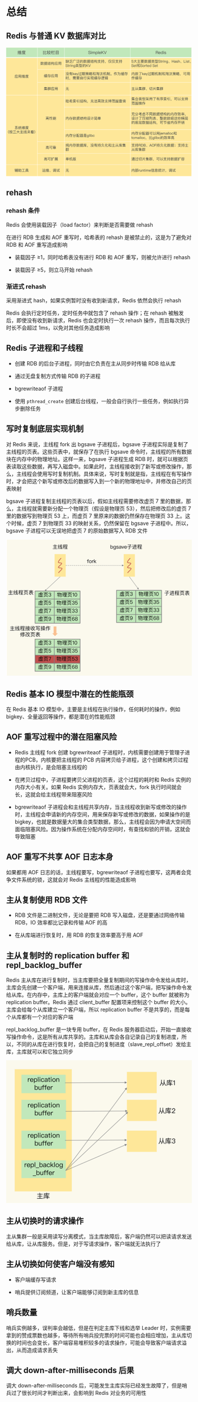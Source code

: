 # 总结

## Redis 与普通 KV 数据库对比

![](../../Picture/Database/Redis/conclusion/01.png)

## rehash

### rehash 条件

Redis 会使用装载因子（load factor）来判断是否需要做 rehash

在进行 RDB 生成和 AOF 重写时，哈希表的 rehash 是被禁止的，这是为了避免对 RDB 和 AOF 重写造成影响

- 装载因子 ≥1，同时哈希表没有进行 RDB 和 AOF 重写，则被允许进行 rehash

- 装载因子 ≥5，则立马开始 rehash

### 渐进式 rehash

采用渐进式 hash，如果实例暂时没有收到新请求，Redis 依然会执行 rehash

Redis 会执行定时任务，定时任务中就包含了 rehash 操作；在 rehash 被触发后，即使没有收到新请求，Redis 也会定时执行一次 rehash 操作，而且每次执行时长不会超过 1ms，以免对其他任务造成影响

## Redis 子进程和子线程

- 创建 RDB 的后台子进程，同时由它负责在主从同步时传输 RDB 给从库

- 通过无盘复制方式传输 RDB 的子进程

- bgrewriteaof 子进程

- 使用 `pthread_create` 创建后台线程，一般会自行执行一些任务，例如执行异步删除任务

## 写时复制底层实现机制

对 Redis 来说，主线程 fork 出 bgsave 子进程后，bgsave 子进程实际是复制了主线程的页表。这些页表中，就保存了在执行 bgsave 命令时，主线程的所有数据块在内存中的物理地址。这样一来，bgsave 子进程生成 RDB 时，就可以根据页表读取这些数据，再写入磁盘中。如果此时，主线程接收到了新写或修改操作，那么，主线程会使用写时复制机制。具体来说，写时复制就是指，主线程在有写操作时，才会把这个新写或修改后的数据写入到一个新的物理地址中，并修改自己的页表映射

bgsave 子进程复制主线程的页表以后，假如主线程需要修改虚页 7 里的数据，那么，主线程就需要新分配一个物理页（假设是物理页 53），然后把修改后的虚页 7 里的数据写到物理页 53 上，而虚页 7 里原来的数据仍然保存在物理页 33 上。这个时候，虚页 7 到物理页 33 的映射关系，仍然保留在 bgsave 子进程中。所以，bgsave 子进程可以无误地把虚页 7 的原始数据写入 RDB 文件

![](../../Picture/Database/Redis/conclusion/02.png)

## Redis 基本 IO 模型中潜在的性能瓶颈

在 Redis 基本 IO 模型中，主要是主线程在执行操作，任何耗时的操作，例如 bigkey、全量返回等操作，都是潜在的性能瓶颈

## AOF 重写过程中的潜在阻塞风险

- Redis 主线程 fork 创建 bgrewriteaof 子进程时，内核需要创建用于管理子进程的PCB，内核要把主线程的 PCB 内容拷贝给子进程，这个创建和拷贝过程由内核执行，是会阻塞主线程的

- 在拷贝过程中，子进程要拷贝父进程的页表，这个过程的耗时和 Redis 实例的内存大小有关。如果 Redis 实例内存大，页表就会大，fork 执行时间就会长，这就会给主线程带来阻塞风险

- bgrewriteaof 子进程会和主线程共享内存，当主线程收到新写或修改的操作时，主线程会申请新的内存空间，用来保存新写或修改的数据，如果操作的是 bigkey，也就是数据量大的集合类型数据，那么，主线程会因为申请大空间而面临阻塞风险。因为操作系统在分配内存空间时，有查找和锁的开销，这就会导致阻塞

## AOF 重写不共享 AOF 日志本身

如果都用 AOF 日志的话，主线程要写，bgrewriteaof 子进程也要写，这两者会竞争文件系统的锁，这就会对 Redis 主线程的性能造成影响

## 主从复制使用 RDB 文件

- RDB 文件是二进制文件，无论是要把 RDB 写入磁盘，还是要通过网络传输 RDB，IO 效率都比记录和传输 AOF 的高

- 在从库端进行恢复时，用 RDB 的恢复效率要高于用 AOF

## 主从复制时的 replication buffer 和 repl_backlog_buffer

Redis 主从库在进行复制时，当主库要把全量复制期间的写操作命令发给从库时，主库会先创建一个客户端，用来连接从库，然后通过这个客户端，把写操作命令发给从库。在内存中，主库上的客户端就会对应一个 buffer，这个 buffer 就被称为 replication buffer。Redis 通过 client_buffer 配置项来控制这个 buffer 的大小。主库会给每个从库建立一个客户端，所以 replication buffer 不是共享的，而是每个从库都有一个对应的客户端

repl_backlog_buffer 是一块专用 buffer，在 Redis 服务器启动后，开始一直接收写操作命令，这是所有从库共享的。主库和从库会各自记录自己的复制进度，所以，不同的从库在进行恢复时，会把自己的复制进度（slave_repl_offset）发给主库，主库就可以和它独立同步

![](../../Picture/Database/Redis/conclusion/03.png)

## 主从切换时的请求操作

主从集群一般是采用读写分离模式，当主库故障后，客户端仍然可以把读请求发送给从库，让从库服务。但是，对于写请求操作，客户端就无法执行了

## 主从切换如何使客户端没有感知

- 客户端缓存写请求

- 哨兵提供订阅频道，让客户端能够订阅到新主库的信息

## 哨兵数量

哨兵实例越多，误判率会越低，但是在判定主库下线和选举 Leader 时，实例需要拿到的赞成票数也越多，等待所有哨兵投完票的时间可能也会相应增加，主从库切换的时间也会变长，客户端容易堆积较多的请求操作，可能会导致客户端请求溢出，从而造成请求丢失

## 调大 down-after-milliseconds 后果

调大 down-after-milliseconds 后，可能发生主库实际已经发生故障了，但是哨兵过了很长时间才判断出来，会影响到 Redis 对业务的可用性